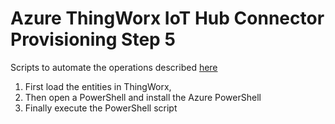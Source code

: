 # Azure ThingWorx IoT Hub Connector Provisioning Step 5
Scripts to automate the operations described [here](http://support.ptc.com/help/thingworx/azure_connector_scm/en/#page/thingworx_scm_azure%2Fazure_connector%2Fc_azure_connector_create_azure_entities_in_thingworx.html%23 "Step 5. Create Azure IoT Entities in ThingWorx Composer")

1. First load the entities in ThingWorx, 
2. Then open a PowerShell and install the Azure PowerShell 
3. Finally execute the PowerShell script

